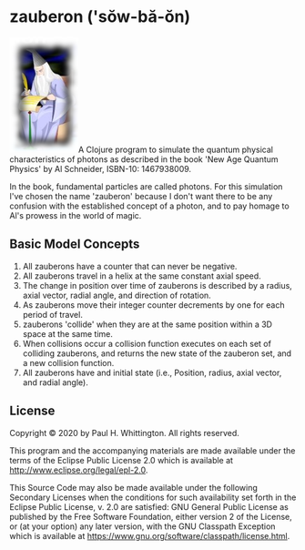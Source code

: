 # zauberon ('sŏw-bă-ŏn) 
![Zauberon](zauberon.png)A Clojure program to simulate the quantum physical characteristics of photons as described in the book 'New Age Quantum Physics' by Al Schneider, ISBN-10: 1467938009.  

In the book, fundamental particles are called photons.  For this simulation I've chosen the name 'zauberon' because I don't want there to be any confusion with the established concept of a photon, and to pay homage to Al's prowess in the world of magic.

## Basic Model Concepts
 
1. All zauberons have a counter that can never be negative.
2. All zauberons travel in a helix at the same constant axial speed.  
3. The change in position over time of zauberons is described by a radius, axial vector, radial angle, and direction 
of rotation. 
4. As zauberons move their integer counter decrements by one for each period of travel.
5. zauberons 'collide' when they are at the same position within a 3D space at the same time.
6. When collisions occur a collision function executes on each set of colliding zauberons, and returns the new state of 
the zauberon set, and a new collision function.
7. All zauberons have and initial state (i.e., Position, radius, axial vector, and radial angle).

## License

Copyright © 2020 by Paul H. Whittington.  All rights reserved.

This program and the accompanying materials are made available under the
terms of the Eclipse Public License 2.0 which is available at
http://www.eclipse.org/legal/epl-2.0.

This Source Code may also be made available under the following Secondary
Licenses when the conditions for such availability set forth in the Eclipse
Public License, v. 2.0 are satisfied: GNU General Public License as published by
the Free Software Foundation, either version 2 of the License, or (at your
option) any later version, with the GNU Classpath Exception which is available
at https://www.gnu.org/software/classpath/license.html.

